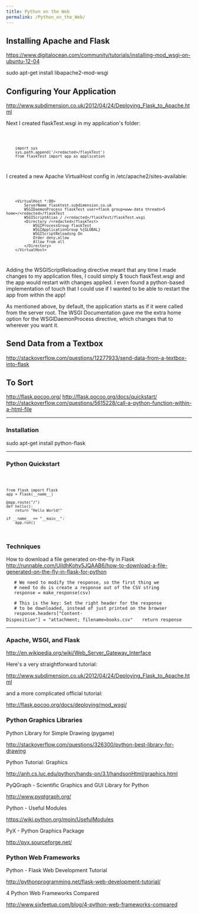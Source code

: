 ```yaml
---
title: Python on the Web
permalink: /Python_on_the_Web/
---
```


Installing Apache and Flask
---------------------------

<https://www.digitalocean.com/community/tutorials/installing-mod_wsgi-on-ubuntu-12-04>

sudo apt-get install libapache2-mod-wsgi

Configuring Your Application
----------------------------

<http://www.subdimension.co.uk/2012/04/24/Deploying_Flask_to_Apache.html>

Next I created flaskTest.wsgi in my application's folder:

<code>

        import sys
        sys.path.append('/<redacted>/flaskTest')
        from flaskTest import app as application

</code>

I created a new Apache VirtualHost config in /etc/apache2/sites-available:

<code>

        <VirtualHost *:80>
            ServerName flasktest.subdimension.co.uk
            WSGIDaemonProcess flaskTest user=flask group=www-data threads=5 home=/<redacted>/flaskTest
            WSGIScriptAlias / /<redacted>/flaskTest/flaskTest.wsgi
            <Directory /<redacted>/flaskTest>
                WSGIProcessGroup flaskTest
                WSGIApplicationGroup %{GLOBAL}
                WSGIScriptReloading On
                Order deny,allow
                Allow from all
            </Directory>
        </VirtualHost>

</code>

Adding the WSGIScriptReloading directive meant that any time I made changes to my application files, I could simply $ touch flaskTest.wsgi and the app would restart with changes applied. I even found a python-based implementation of touch that I could use if I wanted to be able to restart the app from within the app!

As mentioned above, by default, the application starts as if it were called from the server root. The WSGI Documentation gave me the extra home option for the WSGIDaemonProcess directive, which changes that to wherever you want it.

Send Data from a Textbox
------------------------

<http://stackoverflow.com/questions/12277933/send-data-from-a-textbox-into-flask>

To Sort
-------

<http://flask.pocoo.org/> <http://flask.pocoo.org/docs/quickstart/> <http://stackoverflow.com/questions/5615228/call-a-python-function-within-a-html-file>

------------------------------------------------------------------------

### Installation

sudo apt-get install python-flask

------------------------------------------------------------------------

### Python Quickstart

<code>

    from flask import Flask
    app = Flask(__name__)

    @app.route("/")
    def hello():
        return "Hello World!"

    if __name__ == "__main__":
        app.run()

</code>

### Techniques

How to download a file generated on-the-fly in Flask <http://runnable.com/UiIdhKohv5JQAAB6/how-to-download-a-file-generated-on-the-fly-in-flask-for-python>

`   # We need to modify the response, so the first thing we `
`   # need to do is create a response out of the CSV string`
`   response = make_response(csv)`

`   # This is the key: Set the right header for the response`
`   # to be downloaded, instead of just printed on the browser`
`   response.headers["Content-Disposition"] = "attachment; filename=books.csv"`
`   return response`

------------------------------------------------------------------------

### Apache, WSGI, and Flask

<http://en.wikipedia.org/wiki/Web_Server_Gateway_Interface>

Here's a very straightforward tutorial:

<http://www.subdimension.co.uk/2012/04/24/Deploying_Flask_to_Apache.html>

and a more complicated official tutorial:

<http://flask.pocoo.org/docs/deploying/mod_wsgi/>

### Python Graphics Libraries

Python Library for Simple Drawing (pygame)

<http://stackoverflow.com/questions/326300/python-best-library-for-drawing>

Python Tutorial: Graphics

<http://anh.cs.luc.edu/python/hands-on/3.1/handsonHtml/graphics.html>

PyQGraph - Scientific Graphics and GUI Library for Python

<http://www.pyqtgraph.org/>

Python - Useful Modules

<https://wiki.python.org/moin/UsefulModules>

PyX - Python Graphics Package

<http://pyx.sourceforge.net/>

### Python Web Frameworks

Python - Flask Web Development Tutorial

<http://pythonprogramming.net/flask-web-development-tutorial/>

4 Python Web Frameworks Compared

<http://www.sixfeetup.com/blog/4-python-web-frameworks-compared>